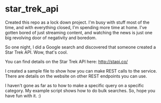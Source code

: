 # star_trek_api

Created this repo as a lock down project. I'm busy with stuff most of the time, and with everything closed, I'm spending more time at home. I've gotten bored of just streaming content, and watching the news is just one big revolving door of negativity and boredom. 

So one night, I did a Google search and discovered that someone created a Star Trek API. Wow, that's cool. 

You can find details on the Star Trek API here: http://stapi.co/

I created a sample file to show how you can make REST calls to the service. There are details on the website on other REST endpoints you can use.

I haven't gone as far as to how to make a specific query on a specific category. My example script shows how to do bulk searches. So, hope you have fun with it. :)
